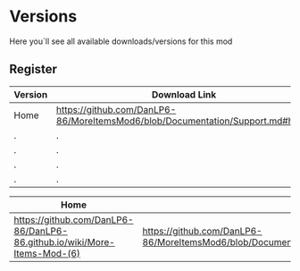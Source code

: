 # Versions
Here you´ll see all available downloads/versions for this mod

## Register
| Version                             | Download Link                                                                                           |
| ----------------------------------- | ------------------------------------------------------------------------------------------------------- |
| Home | https://github.com/DanLP6-86/MoreItemsMod6/blob/Documentation/Support.md#home |
| . | . |
| . | . |
| . | . |
| . | . |

| Home                                                                     |                                                                               |
| ------------------------------------------------------------------------ | ----------------------------------------------------------------------------- |
| https://github.com/DanLP6-86/DanLP6-86.github.io/wiki/More-Items-Mod-(6) | https://github.com/DanLP6-86/MoreItemsMod6/blob/Documentation/Ver.md#home |
